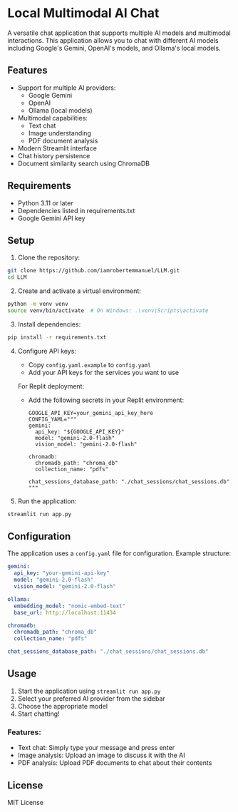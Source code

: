 # Local Multimodal AI Chat

A versatile chat application that supports multiple AI models and multimodal interactions. This application allows you to chat with different AI models including Google's Gemini, OpenAI's models, and Ollama's local models.

## Features

- Support for multiple AI providers:
  - Google Gemini
  - OpenAI
  - Ollama (local models)
- Multimodal capabilities:
  - Text chat
  - Image understanding
  - PDF document analysis
- Modern Streamlit interface
- Chat history persistence
- Document similarity search using ChromaDB

## Requirements

- Python 3.11 or later
- Dependencies listed in requirements.txt
- Google Gemini API key

## Setup

1. Clone the repository:
```bash
git clone https://github.com/iamrobertemmanuel/LLM.git
cd LLM
```

2. Create and activate a virtual environment:
```bash
python -m venv venv
source venv/bin/activate  # On Windows: .\venv\Scripts\activate
```

3. Install dependencies:
```bash
pip install -r requirements.txt
```

4. Configure API keys:
   - Copy `config.yaml.example` to `config.yaml`
   - Add your API keys for the services you want to use

   For Replit deployment:
   - Add the following secrets in your Replit environment:
     ```
     GOOGLE_API_KEY=your_gemini_api_key_here
     CONFIG_YAML="""
     gemini:
       api_key: "${GOOGLE_API_KEY}"
       model: "gemini-2.0-flash"
       vision_model: "gemini-2.0-flash"

     chromadb:
       chromadb_path: "chroma_db"
       collection_name: "pdfs"

     chat_sessions_database_path: "./chat_sessions/chat_sessions.db"
     """
     ```

5. Run the application:
```bash
streamlit run app.py
```

## Configuration

The application uses a `config.yaml` file for configuration. Example structure:

```yaml
gemini:
  api_key: "your-gemini-api-key"
  model: "gemini-2.0-flash"
  vision_model: "gemini-2.0-flash"

ollama:
  embedding_model: "nomic-embed-text"
  base_url: http://localhost:11434

chromadb:
  chromadb_path: "chroma_db"
  collection_name: "pdfs"

chat_sessions_database_path: "./chat_sessions/chat_sessions.db"
```

## Usage

1. Start the application using `streamlit run app.py`
2. Select your preferred AI provider from the sidebar
3. Choose the appropriate model
4. Start chatting!

### Features:
- Text chat: Simply type your message and press enter
- Image analysis: Upload an image to discuss it with the AI
- PDF analysis: Upload PDF documents to chat about their contents

## License

MIT License
